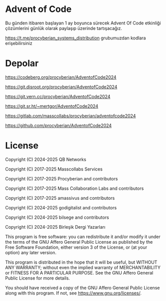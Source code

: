 # Advent of Code 

Bu günden itibaren başlayan 1 ay boyunca sürecek Advent Of Code etkinliği çözümlerini günlük olarak paylaşıp üzerinde tartışacağız.

https://t.me/procyberian_systems_distribution grubumuzdan kodlara erişebilirsiniz

# Depolar

https://codeberg.org/procyberian/AdventofCode2024

https://git.disroot.org/procyberian/AdventofCode2024

https://git.vern.cc/procyberian/AdventofCode2024

https://git.sr.ht/~mertgor/AdventofCode2024

https://gitlab.com/masscollabs/procyberian/adventofcode2024

https://github.com/procyberian/AdventofCode2024

# License

Copyright (C) 2024-2025 QB Networks

Copyright (C) 2017-2025 Masscollabs Services

Copyright (C) 2017-2025 Procyberian and contributors

Copyright (C) 2017-2025 Mass Collaboration Labs and contributors

Copyright (C) 2017-2025 amassivus and contributors

Copyright (C) 2024-2025 godigitalist and contributors

Copyright (C) 2024-2025 bilsege and contributors

Copyright (C) 2024-2025 Birleşik Dergi Yazarları

This program is free software: you can redistribute it and/or modify
it under the terms of the GNU Affero General Public License as published
by the Free Software Foundation, either version 3 of the License, or
(at your option) any later version.

This program is distributed in the hope that it will be useful,
but WITHOUT ANY WARRANTY; without even the implied warranty of
MERCHANTABILITY or FITNESS FOR A PARTICULAR PURPOSE.  See the
GNU Affero General Public License for more details.

You should have received a copy of the GNU Affero General Public License
along with this program.  If not, see <https://www.gnu.org/licenses/>.
